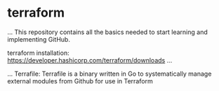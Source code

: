 # terraform
...
This repository contains all the basics needed to start learning and implementing GitHub.

terraform installation:
        https://developer.hashicorp.com/terraform/downloads
...

...
Terrafile:
        Terrafile is a binary written in Go to systematically manage external modules from Github for use in Terraform
        